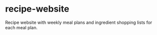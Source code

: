 # recipe-website
Recipe website with weekly meal plans and ingredient shopping lists for each meal plan.
